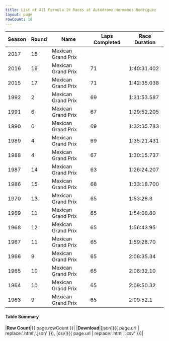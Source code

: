 ```yaml
---
title: List of All Formula 1® Races at Autódromo Hermanos Rodríguez
layout: page
rowCount: 18
---
```


| Season | Round | Name | Laps Completed | Race Duration |
|--|--|--|--|--|
| 2017 | 18 | Mexican Grand Prix |   |   |
| 2016 | 19 | Mexican Grand Prix | 71 | 1:40:31.402 |
| 2015 | 17 | Mexican Grand Prix | 71 | 1:42:35.038 |
| 1992 | 2 | Mexican Grand Prix | 69 | 1:31:53.587 |
| 1991 | 6 | Mexican Grand Prix | 67 | 1:29:52.205 |
| 1990 | 6 | Mexican Grand Prix | 69 | 1:32:35.783 |
| 1989 | 4 | Mexican Grand Prix | 69 | 1:35:21.431 |
| 1988 | 4 | Mexican Grand Prix | 67 | 1:30:15.737 |
| 1987 | 14 | Mexican Grand Prix | 63 | 1:26:24.207 |
| 1986 | 15 | Mexican Grand Prix | 68 | 1:33:18.700 |
| 1970 | 13 | Mexican Grand Prix | 65 | 1:53:28.3 |
| 1969 | 11 | Mexican Grand Prix | 65 | 1:54:08.80 |
| 1968 | 12 | Mexican Grand Prix | 65 | 1:56:43.95 |
| 1967 | 11 | Mexican Grand Prix | 65 | 1:59:28.70 |
| 1966 | 9 | Mexican Grand Prix | 65 | 2:06:35.34 |
| 1965 | 10 | Mexican Grand Prix | 65 | 2:08:32.10 |
| 1964 | 10 | Mexican Grand Prix | 65 | 2:09:50.32 |
| 1963 | 9 | Mexican Grand Prix | 65 | 2:09:52.1 |

#### Table Summary

|**Row Count**|{{ page.rowCount }}|
|**Download**|[json]({{ page.url | replace:'.html','.json' }}), [csv]({{ page.url | replace:'.html','.csv' }})|
